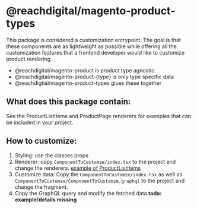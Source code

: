 # @reachdigital/magento-product-types

This package is considered a customization entrypoint. The goal is that these
components are as lightweight as possible while offering all the customization
features that a frontend developer would like to customize product rendering

- @reachdigital/magento-product is product type agnostic
- @reachdigital/magento-product-{type} is only type specific data
- @reachdigtial/magento-product-types glues these together

## What does this package contain:

See the ProductListItems and ProductPage renderers for examples that can be
included in your project.

## How to customize:

1. Styling: use the classes props
2. Renderer: copy `ComponentToCustomze/index.tsx` to the project and change the
   renderers.
   [example of ProductListItems](../../examples/soxbase/components/ProductListItem/ProductListItems.tsx)
3. Customize data: Copy the `ComponentToCustomze/index.tsx` as well as
   `ComponentToCustomze/ComponentToCustomze.graphql` to the project and change
   the fragment.
4. Copy the GraphQL query and modify the fetched data **todo: example/details
   missing**

